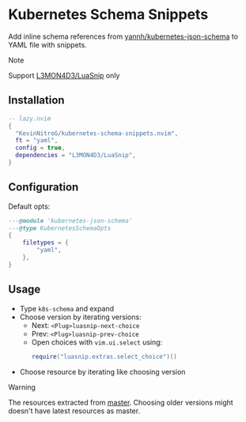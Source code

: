 # Kubernetes Schema Snippets

Add inline schema references from [yannh/kubernetes-json-schema](https://github.com/yannh/kubernetes-json-schema) to YAML file with snippets.

> [!NOTE]
> Support [L3MON4D3/LuaSnip](https://github.com/L3MON4D3/LuaSnip) only

## Installation

```lua
-- lazy.nvim
{
  "KevinNitroG/kubernetes-schema-snippets.nvim",
  ft = "yaml",
  config = true,
  dependencies = "L3MON4D3/LuaSnip",
}
```

## Configuration

Default opts:

```lua
---@module 'kubernetes-json-schema'
---@type KubernetesSchemaOpts
{
	filetypes = {
		"yaml",
	},
}
```

## Usage

- Type `k8s-schema` and expand
- Choose version by iterating versions:
  - Next: `<Plug>luasnip-next-choice`
  - Prev: `<Plug>luasnip-prev-choice`
  - Open choices with `vim.ui.select` using:
    ```lua
    require("luasnip.extras.select_choice")()
    ```
- Choose resource by iterating like choosing version

> [!WARNING]
> The resources extracted from [master](https://github.com/yannh/kubernetes-json-schema/tree/master/master). Choosing older versions might doesn't have latest resources as master.
